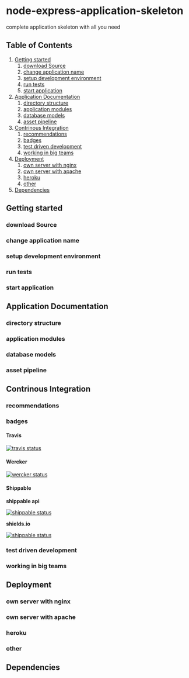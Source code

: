 # node-express-application-skeleton
complete application skeleton with all you need

## Table of Contents

1. [Getting started](#getting-started)
    1. [download Source](#download-source)
    2. [change application name](#change-application-name)
    3. [setup development environment](#setup-development-environment)
    4. [run tests](#run-tests)
    5. [start application](#start-application) 
2. [Application Documentation](#application-documentation)
    1. [directory structure](#directory-structure)
    2. [application modules](#application-modules)
    3. [database models](#database-models)
    4. [asset pipeline](#asset-pipeline)
3. [Contrinous Integration](#contrinous-integration)
    1. [recommendations](#recommendations)
    2. [badges](#badges)
    3. [test driven development](#test-driven-development)
    4. [working in big teams](#working-in-big-teams)
4. [Deployment](#deployment)
    1. [own server with nginx](#own-server-with-nginx)
    2. [own server with apache](#own-server-with-apache)
    3. [heroku](#heroku)
    4. [other](#other)
5. [Dependencies](#dependencies)

## Getting started
### download Source
### change application name
### setup development environment
### run tests
### start application

## Application Documentation
### directory structure
### application modules
### database models
### asset pipeline

## Contrinous Integration
### recommendations

### badges

#### Travis
[![travis status](https://travis-ci.org/naxmefy/node-express-application-skeleton.svg?branch=master)](https://travis-ci.org/naxmefy/node-express-application-skeleton)

#### Wercker
[![wercker status](https://app.wercker.com/status/b7db6a5c47ec9ae4a3bd83fc50ae60de/m "wercker status")](https://app.wercker.com/project/bykey/b7db6a5c47ec9ae4a3bd83fc50ae60de)

#### Shippable

**shippable api**

[![shippable status](https://api.shippable.com/projects/56c4a2ef1895ca4474744564/badge/master)](https://app.shippable.com/builds/56c4a2ef1895ca4474744564)

**shields.io**

[![shippable status](https://img.shields.io/shippable/56c4a2ef1895ca4474744564.svg)](https://app.shippable.com/builds/56c4a2ef1895ca4474744564)

### test driven development
### working in big teams

## Deployment
### own server with nginx
### own server with apache
### heroku
### other

## Dependencies
